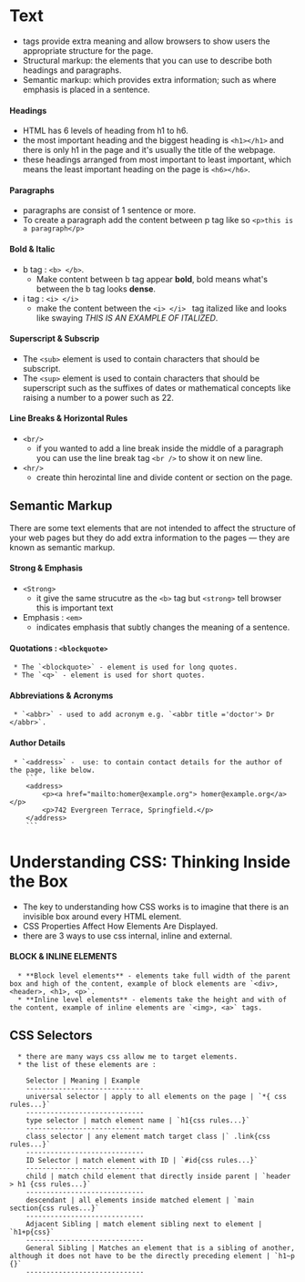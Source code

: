 # Text
  * tags provide extra meaning and allow browsers to show users the appropriate structure for the page.
  * Structural markup: the elements that you can use to describe both headings and paragraphs.
  * Semantic markup: which provides extra information; such as where emphasis is placed in a sentence.

#### Headings
  * HTML has 6 levels of heading from h1 to h6.
  * the most important heading and the biggest heading is `<h1></h1>` and there is only h1 in the page and it's usually the title of the webpage.
  * these headings arranged from most important to least important, which means the least important heading on the page is `<h6></h6>`.
  
#### Paragraphs
  * paragraphs are consist of 1 sentence or more.
  * To create a paragraph add the content between p tag like so `<p>this is a paragraph</p>`

#### Bold & Italic
  * b tag : `<b> </b>`.
     * Make content between b tag appear **bold**, bold means what's between the b tag looks **dense**.
  * i tag : `<i> </i>`
     * make the content between the `<i> </i> ` tag italized like and looks like swaying *THIS IS AN EXAMPLE OF ITALIZED*.
   
#### Superscript & Subscrip
  * The `<sub>` element is used to contain characters that should be subscript.
  * The `<sup>` element is used to contain characters that should be superscript such as the suffixes of dates or mathematical concepts like raising a number to a power such as 22.

#### Line Breaks & Horizontal Rules
  * `<br/>`
     * if you wanted to add a line break inside the middle of a paragraph you can use the line break tag `<br />` to show it on new line.
  * `<hr/>` 
     * create thin herozintal line and divide content or section on the page.
 
## Semantic Markup
 There are some text elements that are not intended to affect the structure of your web pages but they do add extra information to the pages — they are known as semantic markup.

#### Strong & Emphasis
   * `<Strong>`
     * it give the same strucutre as the `<b>` tag but `<strong>` tell browser this is important text
   * Emphasis : `<em>`
     *  indicates emphasis that subtly changes the meaning of a sentence.
   
#### Quotations : `<blockquote>`
     * The `<blockquote>` - element is used for long quotes.
     * The `<q>` - element is used for short quotes.

#### Abbreviations & Acronyms
     * `<abbr>` - used to add acronym e.g. `<abbr title ='doctor'> Dr </abbr>`.

#### Author Details
     * `<address>` -  use: to contain contact details for the author of the page, like below.
        ``` 
        <address> 
            <p><a href="mailto:homer@example.org"> homer@example.org</a></p>
            <p>742 Evergreen Terrace, Springfield.</p>
        </address>
        ```
# Understanding CSS: Thinking Inside the Box
   * The key to understanding how CSS works is to imagine that there is an invisible box around every HTML element.
   * CSS Properties Affect How Elements Are Displayed.
   * there are 3 ways to use css internal, inline and external.

#### BLOCK & INLINE ELEMENTS
      * **Block level elements** - elements take full width of the parent box and high of the content, example of block elements are `<div>, <header>, <h1>, <p>`.
      * **Inline level elements** - elements take the height and with of the content, example of inline elements are `<img>, <a>` tags.

## CSS Selectors
      * there are many ways css allow me to target elements.
      * the list of these elements are : 
        
        Selector | Meaning | Example
        -----------------------------
        universal selector | apply to all elements on the page | `*{ css rules...}`
        -----------------------------
        type selector | match element name | `h1{css rules...}`
        -----------------------------
        class selector | any element match target class |` .link{css rules...}`
        -----------------------------
        ID Selector | match element with ID | `#id{css rules...}`
        -----------------------------
        child | match child element that directly inside parent | `header > h1 {css rules...}`
        -----------------------------
        descendant | all elements inside matched element | `main section{css rules...}`
        -----------------------------
        Adjacent Sibling | match element sibling next to element | `h1+p{css}`
        -----------------------------
        General Sibling | Matches an element that is a sibling of another, although it does not have to be the directly preceding element | `h1~p {}`
        -----------------------------